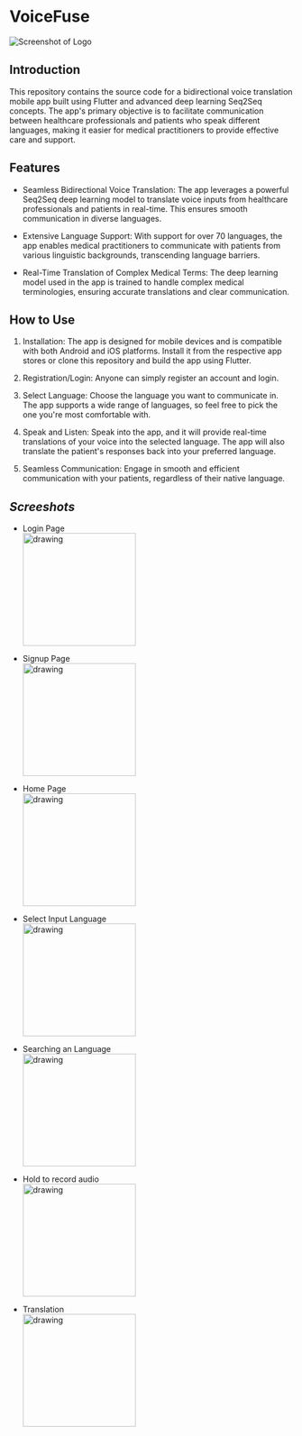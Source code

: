 # VoiceFuse
![Screenshot of Logo](/images/logo.jpg)
## **Introduction**
This repository contains the source code for a bidirectional voice translation mobile app built using Flutter and advanced deep learning Seq2Seq concepts. The app's primary objective is to facilitate communication between healthcare professionals and patients who speak different languages, making it easier for medical practitioners to provide effective care and support.

## **Features**
+ Seamless Bidirectional Voice Translation: The app leverages a powerful Seq2Seq deep learning model to translate voice inputs from healthcare professionals and patients in real-time. This ensures smooth communication in diverse languages.

+ Extensive Language Support: With support for over 70 languages, the app enables medical practitioners to communicate with patients from various linguistic backgrounds, transcending language barriers.

+ Real-Time Translation of Complex Medical Terms: The deep learning model used in the app is trained to handle complex medical terminologies, ensuring accurate translations and clear communication.

## **How to Use**
1. Installation: The app is designed for mobile devices and is compatible with both Android and iOS platforms. Install it from the respective app stores or clone this repository and build the app using Flutter.

1. Registration/Login: Anyone can simply register an account and login.

1. Select Language: Choose the language you want to communicate in. The app supports a wide range of languages, so feel free to pick the one you're most comfortable with.

1. Speak and Listen: Speak into the app, and it will provide real-time translations of your voice into the selected language. The app will also translate the patient's responses back into your preferred language.

1. Seamless Communication: Engage in smooth and efficient communication with your patients, regardless of their native language.


## *Screeshots*

+ Login Page<br>
  <img src="/images/login.jpg" alt="drawing" width="200"/>

+ Signup Page<br>
   <img src="/images/signup.jpg" alt="drawing" width="200"/>

+ Home Page<br>
   <img src="/images/home.jpg" alt="drawing" width="200"/>

+ Select Input Language<br>
   <img src="/images/input.jpg" alt="drawing" width="200"/>

+ Searching an Language<br>
   <img src="/images/search.jpg" alt="drawing" width="200"/>

+ Hold to record audio<br>
   <img src="/images/hold.jpg" alt="drawing" width="200"/>

+ Translation<br>
   <img src="/images/translate.jpg" alt="drawing" width="200"/>
